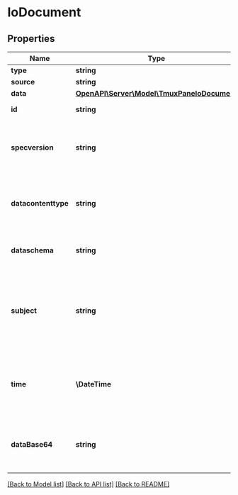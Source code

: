 # IoDocument

## Properties
Name | Type | Description | Notes
------------ | ------------- | ------------- | -------------
**type** | **string** |  | [optional] 
**source** | **string** |  | [optional] 
**data** | [**OpenAPI\Server\Model\TmuxPaneIoDocument**](TmuxPaneIoDocument.md) |  | [optional] 
**id** | **string** | Identifies the event. | 
**specversion** | **string** | The version of the CloudEvents specification which the event uses. | 
**datacontenttype** | **string** | Content type of the data value. Must adhere to RFC 2046 format. | [optional] 
**dataschema** | **string** | Identifies the schema that data adheres to. | [optional] 
**subject** | **string** | Describes the subject of the event in the context of the event producer (identified by source). | [optional] 
**time** | **\DateTime** | Timestamp of when the occurrence happened. Must adhere to RFC 3339. | [optional] 
**dataBase64** | **string** | Base64 encoded event payload. Must adhere to RFC4648. | [optional] 

[[Back to Model list]](../README.md#documentation-for-models) [[Back to API list]](../README.md#documentation-for-api-endpoints) [[Back to README]](../README.md)


